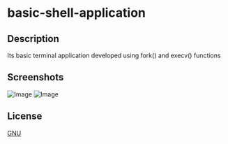 # basic-shell-application

## Description
Its basic terminal application developed using fork() and execv() functions


## Screenshots

![Image](https://ahmetzumber.github.io/basic-shell-application/ss01.png)
![Image](https://ahmetzumber.github.io/basic-shell-application/ss03.png)

## License
[GNU](https://choosealicense.com/licenses/gpl-3.0/)

